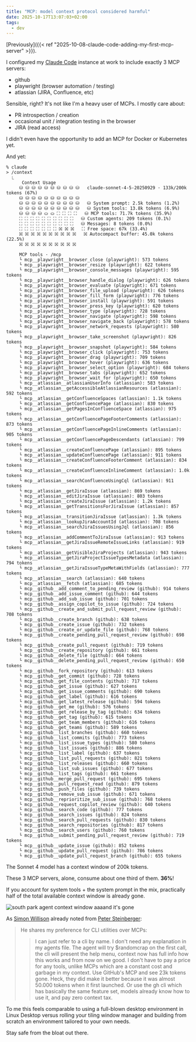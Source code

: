 ```yaml
---
title: "MCP: model context protocol considered harmful"
date: 2025-10-17T13:07:03+02:00
tags:
  - dev
---
```


[Previously]({{< ref "2025-10-08-claude-code-adding-my-first-mcp-server" >}}).

I configured my [Claude Code](https://www.claude.com/product/claude-code)
instance at work to include exactly 3 MCP servers:

- github
- playwright (browser automation / testing)
- atlassian (JIRA, Confluence, etc)

Sensible, right? It's not like I'm a heavy user of MCPs. I mostly care about:

- PR introspection / creation
- occasional unit / integration testing in the browser
- JIRA (read access)

I didn't even have the opportunity to add an MCP for Docker or Kubernetes yet.

And yet:

```
% claude
> /context
  ⎿
      Context Usage
     ⛁ ⛁ ⛁ ⛁ ⛁ ⛁ ⛁ ⛁ ⛁ ⛁   claude-sonnet-4-5-20250929 · 133k/200k tokens (67%)
     ⛁ ⛁ ⛁ ⛁ ⛁ ⛁ ⛁ ⛁ ⛁ ⛁
     ⛁ ⛁ ⛁ ⛁ ⛁ ⛁ ⛁ ⛁ ⛁ ⛁   ⛁ System prompt: 2.5k tokens (1.2%)
     ⛁ ⛁ ⛁ ⛁ ⛁ ⛁ ⛁ ⛁ ⛁ ⛁   ⛁ System tools: 13.8k tokens (6.9%)
     ⛁ ⛁ ⛁ ⛁ ⛀ ⛀ ⛶ ⛶ ⛶ ⛶   ⛁ MCP tools: 71.7k tokens (35.9%)
     ⛶ ⛶ ⛶ ⛶ ⛶ ⛶ ⛶ ⛶ ⛶ ⛶   ⛁ Custom agents: 209 tokens (0.1%)
     ⛶ ⛶ ⛶ ⛶ ⛶ ⛶ ⛶ ⛶ ⛶ ⛶   ⛁ Messages: 8 tokens (0.0%)
     ⛶ ⛶ ⛶ ⛶ ⛶ ⛶ ⛶ ⛝ ⛝ ⛝   ⛶ Free space: 67k (33.4%)
     ⛝ ⛝ ⛝ ⛝ ⛝ ⛝ ⛝ ⛝ ⛝ ⛝   ⛝ Autocompact buffer: 45.0k tokens (22.5%)
     ⛝ ⛝ ⛝ ⛝ ⛝ ⛝ ⛝ ⛝ ⛝ ⛝

     MCP tools · /mcp
     └ mcp__playwright__browser_close (playwright): 573 tokens
     └ mcp__playwright__browser_resize (playwright): 622 tokens
     └ mcp__playwright__browser_console_messages (playwright): 595 tokens
     └ mcp__playwright__browser_handle_dialog (playwright): 626 tokens
     └ mcp__playwright__browser_evaluate (playwright): 671 tokens
     └ mcp__playwright__browser_file_upload (playwright): 626 tokens
     └ mcp__playwright__browser_fill_form (playwright): 776 tokens
     └ mcp__playwright__browser_install (playwright): 591 tokens
     └ mcp__playwright__browser_press_key (playwright): 620 tokens
     └ mcp__playwright__browser_type (playwright): 728 tokens
     └ mcp__playwright__browser_navigate (playwright): 598 tokens
     └ mcp__playwright__browser_navigate_back (playwright): 578 tokens
     └ mcp__playwright__browser_network_requests (playwright): 580 tokens
     └ mcp__playwright__browser_take_screenshot (playwright): 826 tokens
     └ mcp__playwright__browser_snapshot (playwright): 584 tokens
     └ mcp__playwright__browser_click (playwright): 753 tokens
     └ mcp__playwright__browser_drag (playwright): 709 tokens
     └ mcp__playwright__browser_hover (playwright): 636 tokens
     └ mcp__playwright__browser_select_option (playwright): 684 tokens
     └ mcp__playwright__browser_tabs (playwright): 652 tokens
     └ mcp__playwright__browser_wait_for (playwright): 650 tokens
     └ mcp__atlassian__atlassianUserInfo (atlassian): 583 tokens
     └ mcp__atlassian__getAccessibleAtlassianResources (atlassian): 592 tokens
     └ mcp__atlassian__getConfluenceSpaces (atlassian): 1.1k tokens
     └ mcp__atlassian__getConfluencePage (atlassian): 830 tokens
     └ mcp__atlassian__getPagesInConfluenceSpace (atlassian): 975 tokens
     └ mcp__atlassian__getConfluencePageFooterComments (atlassian): 873 tokens
     └ mcp__atlassian__getConfluencePageInlineComments (atlassian): 905 tokens
     └ mcp__atlassian__getConfluencePageDescendants (atlassian): 799 tokens
     └ mcp__atlassian__createConfluencePage (atlassian): 895 tokens
     └ mcp__atlassian__updateConfluencePage (atlassian): 911 tokens
     └ mcp__atlassian__createConfluenceFooterComment (atlassian): 834 tokens
     └ mcp__atlassian__createConfluenceInlineComment (atlassian): 1.0k tokens
     └ mcp__atlassian__searchConfluenceUsingCql (atlassian): 911 tokens
     └ mcp__atlassian__getJiraIssue (atlassian): 869 tokens
     └ mcp__atlassian__editJiraIssue (atlassian): 803 tokens
     └ mcp__atlassian__createJiraIssue (atlassian): 1.2k tokens
     └ mcp__atlassian__getTransitionsForJiraIssue (atlassian): 857 tokens
     └ mcp__atlassian__transitionJiraIssue (atlassian): 1.3k tokens
     └ mcp__atlassian__lookupJiraAccountId (atlassian): 708 tokens
     └ mcp__atlassian__searchJiraIssuesUsingJql (atlassian): 856 tokens
     └ mcp__atlassian__addCommentToJiraIssue (atlassian): 913 tokens
     └ mcp__atlassian__getJiraIssueRemoteIssueLinks (atlassian): 919 tokens
     └ mcp__atlassian__getVisibleJiraProjects (atlassian): 943 tokens
     └ mcp__atlassian__getJiraProjectIssueTypesMetadata (atlassian): 794 tokens
     └ mcp__atlassian__getJiraIssueTypeMetaWithFields (atlassian): 777 tokens
     └ mcp__atlassian__search (atlassian): 640 tokens
     └ mcp__atlassian__fetch (atlassian): 685 tokens
     └ mcp__github__add_comment_to_pending_review (github): 914 tokens
     └ mcp__github__add_issue_comment (github): 644 tokens
     └ mcp__github__add_sub_issue (github): 701 tokens
     └ mcp__github__assign_copilot_to_issue (github): 724 tokens
     └ mcp__github__create_and_submit_pull_request_review (github): 708 tokens
     └ mcp__github__create_branch (github): 638 tokens
     └ mcp__github__create_issue (github): 732 tokens
     └ mcp__github__create_or_update_file (github): 768 tokens
     └ mcp__github__create_pending_pull_request_review (github): 698 tokens
     └ mcp__github__create_pull_request (github): 719 tokens
     └ mcp__github__create_repository (github): 661 tokens
     └ mcp__github__delete_file (github): 664 tokens
     └ mcp__github__delete_pending_pull_request_review (github): 650 tokens
     └ mcp__github__fork_repository (github): 613 tokens
     └ mcp__github__get_commit (github): 728 tokens
     └ mcp__github__get_file_contents (github): 717 tokens
     └ mcp__github__get_issue (github): 627 tokens
     └ mcp__github__get_issue_comments (github): 690 tokens
     └ mcp__github__get_label (github): 616 tokens
     └ mcp__github__get_latest_release (github): 594 tokens
     └ mcp__github__get_me (github): 576 tokens
     └ mcp__github__get_release_by_tag (github): 634 tokens
     └ mcp__github__get_tag (github): 615 tokens
     └ mcp__github__get_team_members (github): 616 tokens
     └ mcp__github__get_teams (github): 589 tokens
     └ mcp__github__list_branches (github): 660 tokens
     └ mcp__github__list_commits (github): 773 tokens
     └ mcp__github__list_issue_types (github): 580 tokens
     └ mcp__github__list_issues (github): 886 tokens
     └ mcp__github__list_label (github): 637 tokens
     └ mcp__github__list_pull_requests (github): 821 tokens
     └ mcp__github__list_releases (github): 660 tokens
     └ mcp__github__list_sub_issues (github): 677 tokens
     └ mcp__github__list_tags (github): 661 tokens
     └ mcp__github__merge_pull_request (github): 695 tokens
     └ mcp__github__pull_request_read (github): 879 tokens
     └ mcp__github__push_files (github): 739 tokens
     └ mcp__github__remove_sub_issue (github): 671 tokens
     └ mcp__github__reprioritize_sub_issue (github): 768 tokens
     └ mcp__github__request_copilot_review (github): 640 tokens
     └ mcp__github__search_code (github): 777 tokens
     └ mcp__github__search_issues (github): 824 tokens
     └ mcp__github__search_pull_requests (github): 830 tokens
     └ mcp__github__search_repositories (github): 817 tokens
     └ mcp__github__search_users (github): 760 tokens
     └ mcp__github__submit_pending_pull_request_review (github): 719 tokens
     └ mcp__github__update_issue (github): 852 tokens
     └ mcp__github__update_pull_request (github): 786 tokens
     └ mcp__github__update_pull_request_branch (github): 655 tokens
```

The Sonnet 4 model has a context window of 200k tokens.

These 3 MCP servers, alone, consume about one third of them. **36%**!

If you account for system tools + the system prompt in the mix, practically half
of the total available context window is already gone.

![south park agent context window aaaand it's gone](https://i.imgflip.com/a9djwa.jpg)

As [Simon Willison](https://simonwillison.net/2025/Oct/14/agentic-engineering/)
already noted from [Peter Steinberger](https://steipete.me/posts/just-talk-to-it):

> He shares my preference for CLI utilities over MCPs:
>
> > I can just refer to a cli by name. I don't need any explanation in my agents
> > file. The agent will try $randomcrap on the first call, the cli will present
> > the help menu, context now has full info how this works and from now on we
> > good. I don't have to pay a price for any tools, unlike MCPs which are a
> > constant cost and garbage in my context. Use GitHub's MCP and see 23k tokens
> > gone. Heck, they did make it better because it was almost 50.000 tokens when
> > it first launched. Or use the gh cli which has basically the same feature
> > set, models already know how to use it, and pay zero context tax.

To me this feels comparable to using a full-blown desktop environment in Linux
Desktop versus rolling your tiling window manager and building from scratch
an environment tailored to your own needs.

Stay safe from the bloat out there.
